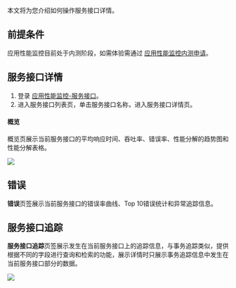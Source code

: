 本文将为您介绍如何操作服务接口详情。

## 前提条件


应用性能监控目前处于内测阶段，如需体验需通过 [应用性能监控内测申请](https://cloud.tencent.com/apply/p/f5yvbf09mka)。


## 服务接口详情

1. 登录 [应用性能监控-服务接口](https://console.cloud.tencent.com/tapm/service-interface)。
2. 进入服务接口列表页，单击服务接口名称，进入服务接口详情页。

#### 概览

概览页展示当前服务接口的平均响应时间、吞吐率、错误率、性能分解的趋势图和性能分解表格。

![](https://main.qcloudimg.com/raw/04b3bc767a1b192452c8132c68522e04.png)

## 错误

**错误**页签展示当前服务接口的错误率曲线、Top 10错误统计和异常追踪信息。

## 服务接口追踪

**服务接口追踪**页签展示发生在当前服务接口上的追踪信息，与事务追踪类似，提供根据不同的字段进行查询和检索的功能，展示详情时只展示事务追踪信息中发生在当前服务接口部分的数据。

![](https://main.qcloudimg.com/raw/2678eb653e354116b3f7d44eefe84f77.png)
